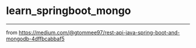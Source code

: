 # learn_springboot_mongo

---

from https://medium.com/@gtommee97/rest-api-java-spring-boot-and-mongodb-4dffbcabbaf5